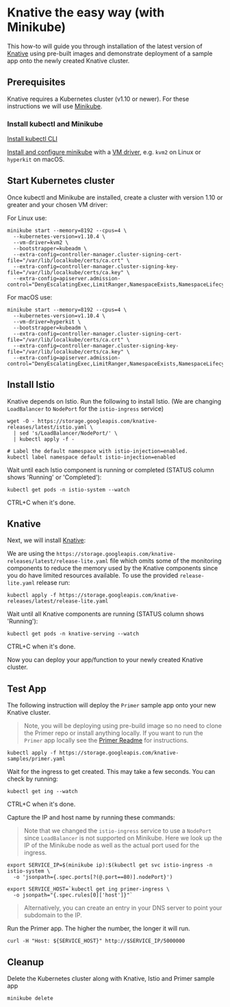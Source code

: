 # Knative the easy way (with Minikube)

This how-to will guide you through installation of the latest version of [Knative](https://github.com/knative/serving) using pre-built images and demonstrate deployment of a sample app onto the newly created Knative cluster.

## Prerequisites

Knative requires a Kubernetes cluster (v1.10 or newer). For these instructions we will use [Minikube](https://github.com/kubernetes/minikube).

### Install kubectl and Minikube

[Install kubectl CLI](https://kubernetes.io/docs/tasks/tools/install-kubectl/#install-kubectl)

[Install and configure minikube](https://github.com/kubernetes/minikube#installation) with a [VM driver](https://github.com/kubernetes/minikube#requirements), e.g. `kvm2` on Linux or `hyperkit` on macOS.

## Start Kubernetes cluster

Once kubectl and  Minikube are installed, create a cluster with version 1.10 or greater and your chosen VM driver:

For Linux use:

```shell
minikube start --memory=8192 --cpus=4 \
  --kubernetes-version=v1.10.4 \
  --vm-driver=kvm2 \
  --bootstrapper=kubeadm \
  --extra-config=controller-manager.cluster-signing-cert-file="/var/lib/localkube/certs/ca.crt" \
  --extra-config=controller-manager.cluster-signing-key-file="/var/lib/localkube/certs/ca.key" \
  --extra-config=apiserver.admission-control="DenyEscalatingExec,LimitRanger,NamespaceExists,NamespaceLifecycle,ResourceQuota,ServiceAccount,DefaultStorageClass,MutatingAdmissionWebhook"
```

For macOS use:

```shell
minikube start --memory=8192 --cpus=4 \
  --kubernetes-version=v1.10.4 \
  --vm-driver=hyperkit \
  --bootstrapper=kubeadm \
  --extra-config=controller-manager.cluster-signing-cert-file="/var/lib/localkube/certs/ca.crt" \
  --extra-config=controller-manager.cluster-signing-key-file="/var/lib/localkube/certs/ca.key" \
  --extra-config=apiserver.admission-control="DenyEscalatingExec,LimitRanger,NamespaceExists,NamespaceLifecycle,ResourceQuota,ServiceAccount,DefaultStorageClass,MutatingAdmissionWebhook"
```

## Install Istio

Knative depends on Istio. Run the following to install Istio. (We are changing `LoadBalancer` to `NodePort` for the `istio-ingress` service)

```shell
wget -O - https://storage.googleapis.com/knative-releases/latest/istio.yaml \
  | sed 's/LoadBalancer/NodePort/' \
  | kubectl apply -f -

# Label the default namespace with istio-injection=enabled.
kubectl label namespace default istio-injection=enabled
```

Wait until each Istio component is running or completed (STATUS column shows 'Running' or 'Completed'):

```shell
kubectl get pods -n istio-system --watch
```

CTRL+C when it's done.

## Knative

Next, we will install [Knative](https://github.com/knative/serving):

We are using the `https://storage.googleapis.com/knative-releases/latest/release-lite.yaml` file which omits some of the monitoring components to reduce the memory used by the Knative components since you do have limited resources available. To use the provided `release-lite.yaml` release run:

```shell
kubectl apply -f https://storage.googleapis.com/knative-releases/latest/release-lite.yaml
```

Wait until all Knative components are running (STATUS column shows 'Running'):

```shell
kubectl get pods -n knative-serving --watch
```

CTRL+C when it's done.

Now you can deploy your app/function to your newly created Knative cluster.

## Test App

The following instruction will deploy the `Primer` sample app onto your new Knative cluster.

> Note, you will be deploying using pre-build image so no need to clone the Primer repo or install anything locally. If you want to run the `Primer` app locally see the [Primer Readme](https://github.com/mchmarny/primer) for instructions.

```shell
kubectl apply -f https://storage.googleapis.com/knative-samples/primer.yaml
```

Wait for the ingress to get created. This may take a few seconds. You can check by running:

```shell
kubectl get ing --watch
```

CTRL+C when it's done.

Capture the IP and host name by running these commands:

> Note that we changed the `istio-ingress` service to use a `NodePort` since `LoadBalancer` is not supported on Minikube. Here we look up the IP of the Minikube node as well as the actual port used for the ingress.

```shell
export SERVICE_IP=$(minikube ip):$(kubectl get svc istio-ingress -n istio-system \
  -o 'jsonpath={.spec.ports[?(@.port==80)].nodePort}')

export SERVICE_HOST=`kubectl get ing primer-ingress \
  -o jsonpath="{.spec.rules[0]['host']}"`
```

> Alternatively, you can create an entry in your DNS server to point your subdomain to the IP.

Run the Primer app. The higher the number, the longer it will run.

```shell
curl -H "Host: ${SERVICE_HOST}" http://$SERVICE_IP/5000000
```

## Cleanup

Delete the Kubernetes cluster along with Knative, Istio and Primer sample app

```shell
minikube delete
```